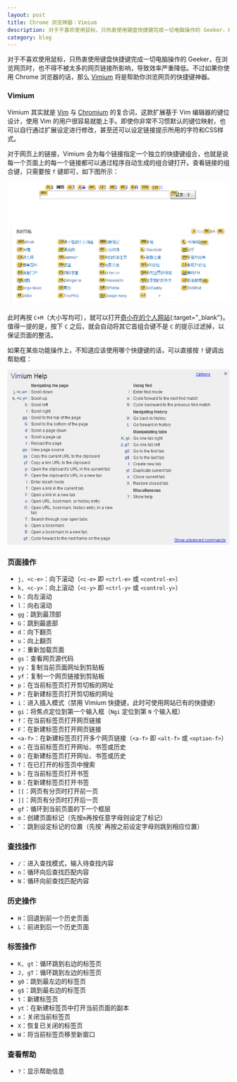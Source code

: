 ```yaml
---
layout: post
title: Chrome 浏览神器：Vimium
description: 对于不喜欢使用鼠标，只热衷使用键盘快捷键完成一切电脑操作的 Geeker，在浏览网页时，也不得不被太多的网页链接所影响，导致效率严重降低。不过如果你使用 Chrome 浏览器的话，那么 Vimium 将是帮助你浏览网页的快捷键神器。
category: blog
---
```


对于不喜欢使用鼠标，只热衷使用键盘快捷键完成一切电脑操作的 Geeker，在浏览网页时，也不得不被太多的网页链接所影响，导致效率严重降低。不过如果你使用 Chrome 浏览器的话，那么 [Vimium][] 将是帮助你浏览网页的快捷键神器。

### Vimium

Vimium 其实就是 [Vim][] 与 [Chromium][] 的复合词，这款扩展基于 Vim 编辑器的键位设计，使用 Vim 的用户很容易就能上手。即使你非常不习惯默认的键位映射，也可以自行通过扩展设定进行修改，甚至还可以设定链接提示所用的字符和CSS样式。

对于网页上的链接，Vimium 会为每个链接指定一个独立的快捷键组合，也就是说每一个页面上的每一个链接都可以通过程序自动生成的组合键打开。查看链接的组合键，只需要按 `f` 键即可，如下图所示：

![](/assets/images/chrome-vimium/shortcuts.png)

此时再按 `C+M`（大小写均可），就可以打开[奇小在的个人网站][1]{:target="_blank"}。值得一提的是，按下 `C` 之后，就会自动将其它首组合键不是 `C` 的提示过滤掉，以保证页面的整洁。

如果在某些功能操作上，不知道应该使用哪个快捷键的话，可以直接按 `?` 键调出帮助框：

![](/assets/images/chrome-vimium/vimiumhelp.png)

### 页面操作

- `j, <c-e>`：向下滚动（`<c-e>` 即 `<ctrl-e>` 或 `<control-e>`）
- `k, <c-y>`：向上滚动（`<c-y>` 即 `<ctrl-y>` 或 `<control-y>`）
- `h`：向左滚动
- `l`：向右滚动
- `gg`：跳到最顶部
- `G`：跳到最底部
- `d`：向下翻页
- `u`：向上翻页
- `r`：重新加载页面
- `gs`：查看网页源代码
- `yy`：复制当前页面网址到剪贴板
- `yf`：复制一个网页链接到剪贴板
- `p`：在当前标签页打开剪切板的网址
- `P`：在新建标签页打开剪切板的网址
- `i`：进入插入模式（禁用 Vimium 快捷键，此时可使用网站已有的快捷键）
- `gi`：将焦点定位到第一个输入框（`Ngi` 定位到第 `N` 个输入框）
- `f`：在当前标签页打开网页链接
- `F`：在新建标签页打开网页链接
- `<a-f>`：在新建标签页打开多个网页链接（`<a-f>` 即 `<alt-f>` 或 `<option-f>`）
- `o`：在当前标签页打开网址、书签或历史
- `O`：在新建标签页打开网址、书签或历史
- `T`：在已打开的标签页中搜索
- `b`：在当前标签页打开书签
- `B`：在新建标签页打开书签
- `[[`：网页有分页时打开前一页
- `]]`：网页有分页时打开后一页
- `gf`：循环到当前页面的下一个框层
- `m`：创建页面标记（先按`m`再按任意字母则设定了标记）
- `` ` ``：跳到设定标记的位置（先按`` ` ``再按之前设定字母则跳到相应位置）

### 查找操作

- `/`：进入查找模式，输入待查找内容
- `n`：循环向后查找匹配内容
- `N`：循环向前查找匹配内容

### 历史操作

- `H`：回退到前一个历史页面
- `L`：前进到后一个历史页面

### 标签操作

- `K, gt`：循环跳到右边的标签页
- `J, gT`：循环跳到左边的标签页
- `g0`：跳到最左边的标签页
- `g$`：跳到最右边的标签页
- `t`：新建标签页
- `yt`：在新建标签页中打开当前页面的副本
- `x`：关闭当前标签页
- `X`：恢复已关闭的标签页
- `W`：将当前标签页移至新窗口

### 查看帮助

- `?`：显示帮助信息


[Vimium]:   http://vimium.github.io/
[Vim]:      http://www.vim.org/
[Chromium]: http://www.chromium.org/
[1]:        http://chengshiwen.com/
